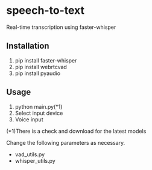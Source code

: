 # speech-to-text

Real-time transcription using faster-whisper

## Installation

1. pip install faster-whisper
2. pip install webrtcvad
3. pip install pyaudio

## Usage

1. python main.py(\*1)
2. Select input device
3. Voice input

(\*1)There is a check and download for the latest models

Change the following parameters as necessary.

- vad_utils.py
- whisper_utils.py
